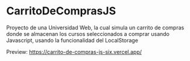 # CarritoDeComprasJS

Proyecto de una Universidad Web, la cual simula un carrito de compras donde se almacenan los cursos seleccionados a comprar usando Javascript,
usando la funcionalidad del LocalStorage

Preview: https://carrito-de-compras-js-six.vercel.app/
